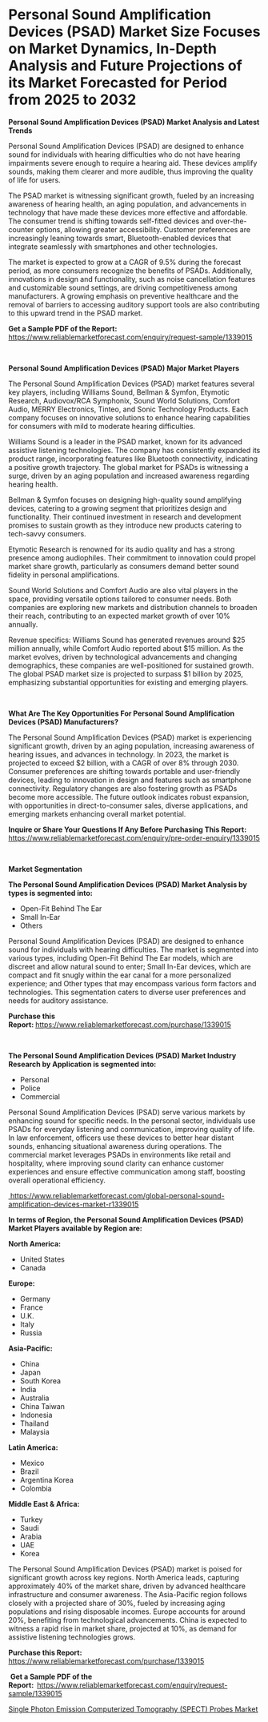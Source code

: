 <p><h1>Personal Sound Amplification Devices (PSAD) Market Size Focuses on Market Dynamics, In-Depth Analysis and Future Projections of its Market Forecasted for Period from 2025 to 2032</h1></p><p><strong>Personal Sound Amplification Devices (PSAD) Market Analysis and Latest Trends</strong></p>
<p><p>Personal Sound Amplification Devices (PSAD) are designed to enhance sound for individuals with hearing difficulties who do not have hearing impairments severe enough to require a hearing aid. These devices amplify sounds, making them clearer and more audible, thus improving the quality of life for users.</p><p>The PSAD market is witnessing significant growth, fueled by an increasing awareness of hearing health, an aging population, and advancements in technology that have made these devices more effective and affordable. The consumer trend is shifting towards self-fitted devices and over-the-counter options, allowing greater accessibility. Customer preferences are increasingly leaning towards smart, Bluetooth-enabled devices that integrate seamlessly with smartphones and other technologies.</p><p>The market is expected to grow at a CAGR of 9.5% during the forecast period, as more consumers recognize the benefits of PSADs. Additionally, innovations in design and functionality, such as noise cancellation features and customizable sound settings, are driving competitiveness among manufacturers. A growing emphasis on preventive healthcare and the removal of barriers to accessing auditory support tools are also contributing to this upward trend in the PSAD market.</p></p>
<p><strong>Get a Sample PDF of the Report:&nbsp;</strong> <a href="https://www.reliablemarketforecast.com/enquiry/request-sample/1339015?utm_campaign=2397&utm_medium=2&utm_source=Github&utm_content=ia&utm_term=12042025&utm_id=personal-sound-amplification-devices-psad">https://www.reliablemarketforecast.com/enquiry/request-sample/1339015</a></p>
<p>&nbsp;</p>
<p><strong>Personal Sound Amplification Devices (PSAD) Major Market Players</strong></p>
<p><p>The Personal Sound Amplification Devices (PSAD) market features several key players, including Williams Sound, Bellman & Symfon, Etymotic Research, Audiovox/RCA Symphonix, Sound World Solutions, Comfort Audio, MERRY Electronics, Tinteo, and Sonic Technology Products. Each company focuses on innovative solutions to enhance hearing capabilities for consumers with mild to moderate hearing difficulties.</p><p>Williams Sound is a leader in the PSAD market, known for its advanced assistive listening technologies. The company has consistently expanded its product range, incorporating features like Bluetooth connectivity, indicating a positive growth trajectory. The global market for PSADs is witnessing a surge, driven by an aging population and increased awareness regarding hearing health.</p><p>Bellman & Symfon focuses on designing high-quality sound amplifying devices, catering to a growing segment that prioritizes design and functionality. Their continued investment in research and development promises to sustain growth as they introduce new products catering to tech-savvy consumers.</p><p>Etymotic Research is renowned for its audio quality and has a strong presence among audiophiles. Their commitment to innovation could propel market share growth, particularly as consumers demand better sound fidelity in personal amplifications.</p><p>Sound World Solutions and Comfort Audio are also vital players in the space, providing versatile options tailored to consumer needs. Both companies are exploring new markets and distribution channels to broaden their reach, contributing to an expected market growth of over 10% annually.</p><p>Revenue specifics: Williams Sound has generated revenues around $25 million annually, while Comfort Audio reported about $15 million. As the market evolves, driven by technological advancements and changing demographics, these companies are well-positioned for sustained growth. The global PSAD market size is projected to surpass $1 billion by 2025, emphasizing substantial opportunities for existing and emerging players.</p></p>
<p>&nbsp;</p>
<p><strong>What Are The Key Opportunities For Personal Sound Amplification Devices (PSAD) Manufacturers?</strong></p>
<p><p>The Personal Sound Amplification Devices (PSAD) market is experiencing significant growth, driven by an aging population, increasing awareness of hearing issues, and advances in technology. In 2023, the market is projected to exceed $2 billion, with a CAGR of over 8% through 2030. Consumer preferences are shifting towards portable and user-friendly devices, leading to innovation in design and features such as smartphone connectivity. Regulatory changes are also fostering growth as PSADs become more accessible. The future outlook indicates robust expansion, with opportunities in direct-to-consumer sales, diverse applications, and emerging markets enhancing overall market potential.</p></p>
<p><strong>Inquire or Share Your Questions If Any Before Purchasing This Report:</strong> <a href="https://www.reliablemarketforecast.com/enquiry/pre-order-enquiry/1339015?utm_campaign=2397&utm_medium=2&utm_source=Github&utm_content=ia&utm_term=12042025&utm_id=personal-sound-amplification-devices-psad">https://www.reliablemarketforecast.com/enquiry/pre-order-enquiry/1339015</a></p>
<p>&nbsp;</p>
<p><strong>Market Segmentation</strong></p>
<p><strong>The Personal Sound Amplification Devices (PSAD) Market Analysis by types is segmented into:</strong></p>
<p><ul><li>Open-Fit Behind The Ear</li><li>Small In-Ear</li><li>Others</li></ul></p>
<p><p>Personal Sound Amplification Devices (PSAD) are designed to enhance sound for individuals with hearing difficulties. The market is segmented into various types, including Open-Fit Behind The Ear models, which are discreet and allow natural sound to enter; Small In-Ear devices, which are compact and fit snugly within the ear canal for a more personalized experience; and Other types that may encompass various form factors and technologies. This segmentation caters to diverse user preferences and needs for auditory assistance.</p></p>
<p><strong>Purchase this Report:&nbsp;</strong><a href="https://www.reliablemarketforecast.com/purchase/1339015?utm_campaign=2397&utm_medium=2&utm_source=Github&utm_content=ia&utm_term=12042025&utm_id=personal-sound-amplification-devices-psad">https://www.reliablemarketforecast.com/purchase/1339015</a></p>
<p>&nbsp;</p>
<p><strong>The Personal Sound Amplification Devices (PSAD) Market Industry Research by Application is segmented into:</strong></p>
<p><ul><li>Personal</li><li>Police</li><li>Commercial</li></ul></p>
<p><p>Personal Sound Amplification Devices (PSAD) serve various markets by enhancing sound for specific needs. In the personal sector, individuals use PSADs for everyday listening and communication, improving quality of life. In law enforcement, officers use these devices to better hear distant sounds, enhancing situational awareness during operations. The commercial market leverages PSADs in environments like retail and hospitality, where improving sound clarity can enhance customer experiences and ensure effective communication among staff, boosting overall operational efficiency.</p></p>
<p><a href="https://www.reliablemarketforecast.com/global-personal-sound-amplification-devices-market-r1339015?utm_campaign=2397&utm_medium=2&utm_source=Github&utm_content=ia&utm_term=12042025&utm_id=personal-sound-amplification-devices-psad">&nbsp;https://www.reliablemarketforecast.com/global-personal-sound-amplification-devices-market-r1339015</a></p>
<p><strong>In terms of Region, the Personal Sound Amplification Devices (PSAD) Market Players available by Region are:</strong></p>
<p>
    <p> <strong> North America: </strong>
        <ul>
            <li>United States</li>
            <li>Canada</li>
        </ul>
        </p> 
    <p> <strong> Europe: </strong>
        <ul>
            <li>Germany</li>
            <li>France</li>
            <li>U.K.</li>
            <li>Italy</li>
            <li>Russia</li>
        </ul>
        </p> 
    <p> <strong> Asia-Pacific: </strong>
        <ul>
            <li>China</li>
            <li>Japan</li>
            <li>South Korea</li>
            <li>India</li>
            <li>Australia</li>
            <li>China Taiwan</li>
            <li>Indonesia</li>
            <li>Thailand</li>
            <li>Malaysia</li>
        </ul>
        </p> 
    <p> <strong> Latin America: </strong>
        <ul>
            <li>Mexico</li>
            <li>Brazil</li>
            <li>Argentina Korea</li>
            <li>Colombia</li>
        </ul>
        </p> 
    <p> <strong> Middle East & Africa: </strong>
        <ul>
            <li>Turkey</li>
            <li>Saudi</li>
            <li>Arabia</li>
            <li>UAE</li>
            <li>Korea</li>
        </ul>
    </p>
    </p>
<p><p>The Personal Sound Amplification Devices (PSAD) market is poised for significant growth across key regions. North America leads, capturing approximately 40% of the market share, driven by advanced healthcare infrastructure and consumer awareness. The Asia-Pacific region follows closely with a projected share of 30%, fueled by increasing aging populations and rising disposable incomes. Europe accounts for around 20%, benefiting from technological advancements. China is expected to witness a rapid rise in market share, projected at 10%, as demand for assistive listening technologies grows.</p></p>
<p><strong>Purchase this Report: </strong><a href="https://www.reliablemarketforecast.com/purchase/1339015?utm_campaign=2397&utm_medium=2&utm_source=Github&utm_content=ia&utm_term=12042025&utm_id=personal-sound-amplification-devices-psad">https://www.reliablemarketforecast.com/purchase/1339015</a></p>
<p>&nbsp;<strong>Get a Sample PDF of the Report:&nbsp;&nbsp;</strong><a href="https://www.reliablemarketforecast.com/enquiry/request-sample/1339015?utm_campaign=2397&utm_medium=2&utm_source=Github&utm_content=ia&utm_term=12042025&utm_id=personal-sound-amplification-devices-psad">https://www.reliablemarketforecast.com/enquiry/request-sample/1339015</a></p>
<p><strong></strong></p>
<p><p><a href="https://github.com/FahadAhmed223/Market-Research-Report-List-2/blob/main/single-photon-emission-computerized-tomography-spect-probes-market.md?utm_campaign=2397&utm_medium=2&utm_source=Github&utm_content=ia&utm_term=12042025&utm_id=personal-sound-amplification-devices-psad">Single Photon Emission Computerized Tomography (SPECT) Probes Market</a></p></p>